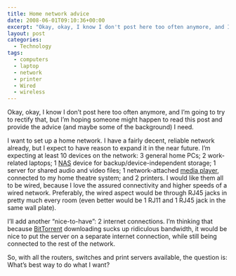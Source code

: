 ```yaml
---
title: Home network advice
date: 2008-06-01T09:10:36+00:00
excerpt: "Okay, okay, I know I don't post here too often anymore, and I'm going to try to rectify that, but I'm hoping someone"
layout: post
categories:
  - Technology
tags:
  - computers
  - laptop
  - network
  - printer
  - Wired
  - wireless
---
```

Okay, okay, I know I don&#8217;t post here too often anymore, and I&#8217;m going to try to rectify that, but I&#8217;m hoping someone might happen to read this post and provide the advice (and maybe some of the background) I need.

I want to set up a home network. I have a fairly decent, reliable network already, but I expect to have reason to expand it in the near future. I&#8217;m expecting at least 10 devices on the network: 3 general home PCs; 2 work-related laptops; 1 [NAS](http://en.wikipedia.org/wiki/Network-attached_storage) device for backup/device-independent storage; 1 server for shared audio and video files; 1 network-attached [media player](http://www.dlink.com/products/?pid=318), connected to my home theatre system; and 2 printers. I would like them all to be wired, because I love the assured connectivity and higher speeds of a wired network. Preferably, the wired aspect would be through RJ45 jacks in pretty much every room (even better would be 1 RJ11 and 1 RJ45 jack in the same wall plate).

I&#8217;ll add another &#8220;nice-to-have&#8221;: 2 internet connections. I&#8217;m thinking that because [BitTorrent](http://en.wikipedia.org/wiki/BitTorrent_%28protocol%29) downloading sucks up ridiculous bandwidth, it would be nice to put the server on a separate internet connection, while still being connected to the rest of the network.

So, with all the routers, switches and print servers available, the question is: What&#8217;s best way to do what I want?